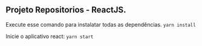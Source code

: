 ## Projeto Repositorios - ReactJS.

Execute esse comando para instalatar todas as dependências.  `yarn install`

Inicie o aplicativo react:  `yarn start`
